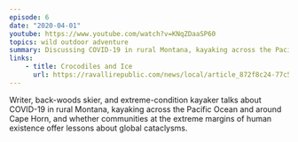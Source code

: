 ```yaml
---
episode: 6
date: "2020-04-01"
youtube: https://www.youtube.com/watch?v=KNqZDaaSP60
topics: wild outdoor adventure
summary: Discussing COVID-19 in rural Montana, kayaking across the Pacific, and more
links:
    - title: Crocodiles and Ice
      url: https://ravallirepublic.com/news/local/article_872f8c24-77c5-11e6-8b40-f3384dc7726b.html
---
```

Writer, back-woods skier, and extreme-condition kayaker talks about COVID-19 in rural Montana, kayaking across the Pacific Ocean and around Cape Horn, and whether communities at the extreme margins of human existence offer lessons about global cataclysms.
